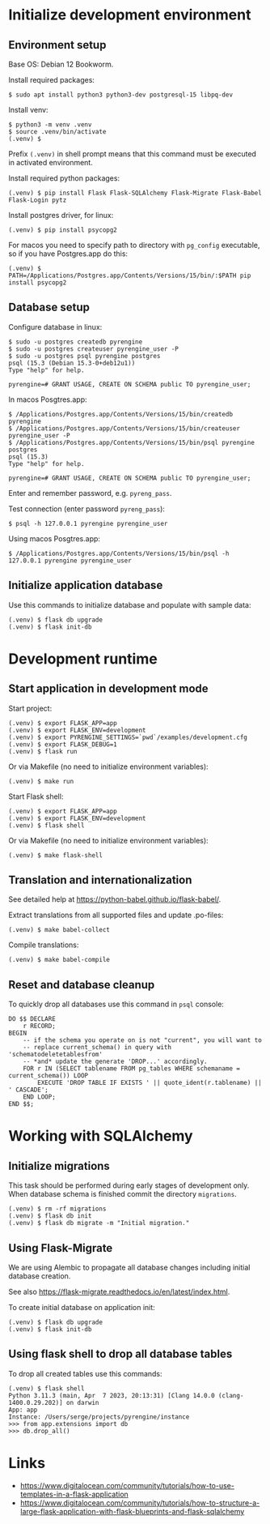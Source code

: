 # Initialize development environment

## Environment setup

Base OS: Debian 12 Bookworm.

Install required packages:

~~~~
$ sudo apt install python3 python3-dev postgresql-15 libpq-dev
~~~~

Install venv:

~~~~
$ python3 -m venv .venv
$ source .venv/bin/activate
(.venv) $
~~~~

Prefix `(.venv)` in shell prompt means that this command must be executed in activated
environment. 

Install required python packages:

~~~~
(.venv) $ pip install Flask Flask-SQLAlchemy Flask-Migrate Flask-Babel Flask-Login pytz
~~~~

Install postgres driver, for linux:

~~~~
(.venv) $ pip install psycopg2
~~~~

For macos you need to specify path to directory with `pg_config` executable,
so if you have Postgres.app do this:

~~~~
(.venv) $ PATH=/Applications/Postgres.app/Contents/Versions/15/bin/:$PATH pip install psycopg2
~~~~

## Database setup

Configure database in linux:

~~~~
$ sudo -u postgres createdb pyrengine
$ sudo -u postgres createuser pyrengine_user -P
$ sudo -u postgres psql pyrengine postgres
psql (15.3 (Debian 15.3-0+deb12u1))
Type "help" for help.

pyrengine=# GRANT USAGE, CREATE ON SCHEMA public TO pyrengine_user;
~~~~

In macos Posgtres.app:

~~~~
$ /Applications/Postgres.app/Contents/Versions/15/bin/createdb pyrengine
$ /Applications/Postgres.app/Contents/Versions/15/bin/createuser pyrengine_user -P
$ /Applications/Postgres.app/Contents/Versions/15/bin/psql pyrengine postgres
psql (15.3)
Type "help" for help.

pyrengine=# GRANT USAGE, CREATE ON SCHEMA public TO pyrengine_user;
~~~~

Enter and remember password, e.g. `pyreng_pass`.

Test connection (enter password `pyreng_pass`):

~~~~
$ psql -h 127.0.0.1 pyrengine pyrengine_user
~~~~

Using macos Posgtres.app:

~~~~
$ /Applications/Postgres.app/Contents/Versions/15/bin/psql -h 127.0.0.1 pyrengine pyrengine_user
~~~~


## Initialize application database

Use this commands to initialize database and populate with sample data:

~~~~
(.venv) $ flask db upgrade
(.venv) $ flask init-db
~~~~


# Development runtime

## Start application in development mode

Start project:

~~~~
(.venv) $ export FLASK_APP=app
(.venv) $ export FLASK_ENV=development
(.venv) $ export PYRENGINE_SETTINGS=`pwd`/examples/development.cfg
(.venv) $ export FLASK_DEBUG=1
(.venv) $ flask run
~~~~

Or via Makefile (no need to initialize environment variables):

~~~~
(.venv) $ make run
~~~~

Start Flask shell:

~~~~
(.venv) $ export FLASK_APP=app
(.venv) $ export FLASK_ENV=development
(.venv) $ flask shell
~~~~

Or via Makefile (no need to initialize environment variables):

~~~~
(.venv) $ make flask-shell
~~~~


## Translation and internationalization

See detailed help at <https://python-babel.github.io/flask-babel/>.

Extract translations from all supported files and update .po-files:

~~~~
(.venv) $ make babel-collect
~~~~

Compile translations:

~~~~
(.venv) $ make babel-compile
~~~~


## Reset and database cleanup

To quickly drop all databases use this command in `psql` console:

~~~~
DO $$ DECLARE
    r RECORD;
BEGIN
    -- if the schema you operate on is not "current", you will want to
    -- replace current_schema() in query with 'schematodeletetablesfrom'
    -- *and* update the generate 'DROP...' accordingly.
    FOR r IN (SELECT tablename FROM pg_tables WHERE schemaname = current_schema()) LOOP
        EXECUTE 'DROP TABLE IF EXISTS ' || quote_ident(r.tablename) || ' CASCADE';
    END LOOP;
END $$;
~~~~

# Working with SQLAlchemy

## Initialize migrations

This task should be performed during early stages of development only. When database schema is finished
commit the directory `migrations`.

~~~~
(.venv) $ rm -rf migrations
(.venv) $ flask db init
(.venv) $ flask db migrate -m "Initial migration."
~~~~

## Using Flask-Migrate

We are using Alembic to propagate all database changes including initial database
creation. 

See also <https://flask-migrate.readthedocs.io/en/latest/index.html>.

To create initial database on application init:

~~~~
(.venv) $ flask db upgrade
(.venv) $ flask init-db
~~~~

## Using flask shell to drop all database tables

To drop all created tables use this commands:

~~~~
(.venv) $ flask shell
Python 3.11.3 (main, Apr  7 2023, 20:13:31) [Clang 14.0.0 (clang-1400.0.29.202)] on darwin
App: app
Instance: /Users/serge/projects/pyrengine/instance
>>> from app.extensions import db
>>> db.drop_all()
~~~~


# Links

* <https://www.digitalocean.com/community/tutorials/how-to-use-templates-in-a-flask-application>
* <https://www.digitalocean.com/community/tutorials/how-to-structure-a-large-flask-application-with-flask-blueprints-and-flask-sqlalchemy>